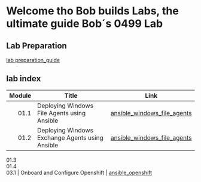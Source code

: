 # Welcome tho Bob builds Labs, the ultimate guide Bob´s 0499 Lab


## Lab Preparation
[lab preparation_guide](./00_prepare.md)


## lab index  
Module | Title | Link  
------:|---------------------|---  
01.1 | Deploying Windows File Agents using Ansible | [ansible_windows_file_agents](./01.1_ansible_windows_file_agents.md)  
01.2 | Deploying Windows Exchange Agents using Ansible |  [ansible_windows_file_agents](./01.2_ansible_exchange_agents.md)  
01.3  
01.4  
03.1 | Onboard and Configure Openshift | [ansible_openshift](./03_ansible_openshift.md)  
